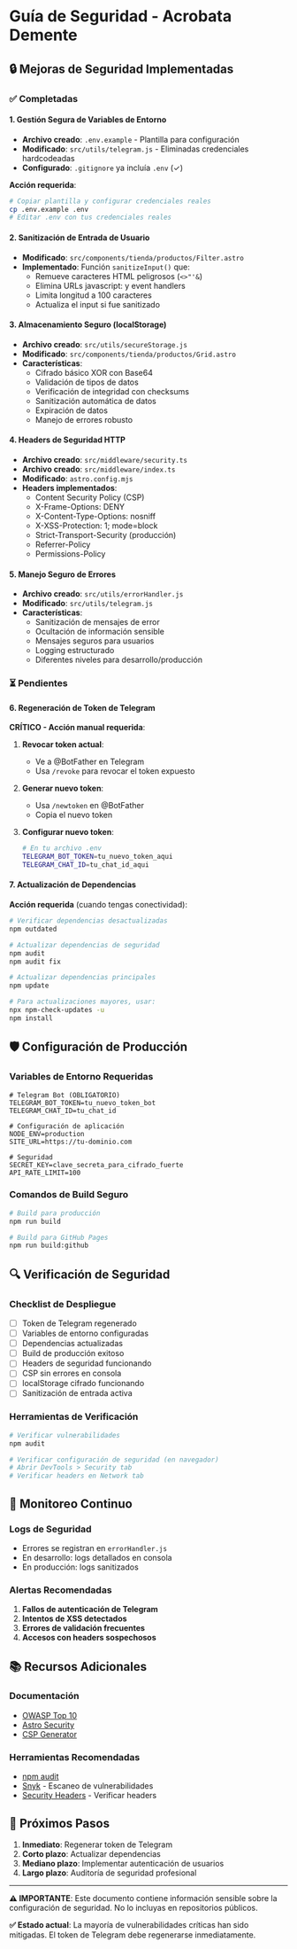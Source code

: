 # Guía de Seguridad - Acrobata Demente

## 🔒 Mejoras de Seguridad Implementadas

### ✅ Completadas

#### 1. Gestión Segura de Variables de Entorno
- **Archivo creado**: `.env.example` - Plantilla para configuración
- **Modificado**: `src/utils/telegram.js` - Eliminadas credenciales hardcodeadas
- **Configurado**: `.gitignore` ya incluía `.env` (✓)

**Acción requerida**: 
```bash
# Copiar plantilla y configurar credenciales reales
cp .env.example .env
# Editar .env con tus credenciales reales
```

#### 2. Sanitización de Entrada de Usuario
- **Modificado**: `src/components/tienda/productos/Filter.astro`
- **Implementado**: Función `sanitizeInput()` que:
  - Remueve caracteres HTML peligrosos (`<>"'&`)
  - Elimina URLs javascript: y event handlers
  - Limita longitud a 100 caracteres
  - Actualiza el input si fue sanitizado

#### 3. Almacenamiento Seguro (localStorage)
- **Archivo creado**: `src/utils/secureStorage.js`
- **Modificado**: `src/components/tienda/productos/Grid.astro`
- **Características**:
  - Cifrado básico XOR con Base64
  - Validación de tipos de datos
  - Verificación de integridad con checksums
  - Sanitización automática de datos
  - Expiración de datos
  - Manejo de errores robusto

#### 4. Headers de Seguridad HTTP
- **Archivo creado**: `src/middleware/security.ts`
- **Archivo creado**: `src/middleware/index.ts`
- **Modificado**: `astro.config.mjs`
- **Headers implementados**:
  - Content Security Policy (CSP)
  - X-Frame-Options: DENY
  - X-Content-Type-Options: nosniff
  - X-XSS-Protection: 1; mode=block
  - Strict-Transport-Security (producción)
  - Referrer-Policy
  - Permissions-Policy

#### 5. Manejo Seguro de Errores
- **Archivo creado**: `src/utils/errorHandler.js`
- **Modificado**: `src/utils/telegram.js`
- **Características**:
  - Sanitización de mensajes de error
  - Ocultación de información sensible
  - Mensajes seguros para usuarios
  - Logging estructurado
  - Diferentes niveles para desarrollo/producción

### ⏳ Pendientes

#### 6. Regeneración de Token de Telegram
**CRÍTICO - Acción manual requerida**:

1. **Revocar token actual**:
   - Ve a @BotFather en Telegram
   - Usa `/revoke` para revocar el token expuesto

2. **Generar nuevo token**:
   - Usa `/newtoken` en @BotFather
   - Copia el nuevo token

3. **Configurar nuevo token**:
   ```bash
   # En tu archivo .env
   TELEGRAM_BOT_TOKEN=tu_nuevo_token_aqui
   TELEGRAM_CHAT_ID=tu_chat_id_aqui
   ```

#### 7. Actualización de Dependencias
**Acción requerida** (cuando tengas conectividad):

```bash
# Verificar dependencias desactualizadas
npm outdated

# Actualizar dependencias de seguridad
npm audit
npm audit fix

# Actualizar dependencias principales
npm update

# Para actualizaciones mayores, usar:
npx npm-check-updates -u
npm install
```

## 🛡️ Configuración de Producción

### Variables de Entorno Requeridas
```env
# Telegram Bot (OBLIGATORIO)
TELEGRAM_BOT_TOKEN=tu_nuevo_token_bot
TELEGRAM_CHAT_ID=tu_chat_id

# Configuración de aplicación
NODE_ENV=production
SITE_URL=https://tu-dominio.com

# Seguridad
SECRET_KEY=clave_secreta_para_cifrado_fuerte
API_RATE_LIMIT=100
```

### Comandos de Build Seguro
```bash
# Build para producción
npm run build

# Build para GitHub Pages
npm run build:github
```

## 🔍 Verificación de Seguridad

### Checklist de Despliegue
- [ ] Token de Telegram regenerado
- [ ] Variables de entorno configuradas
- [ ] Dependencias actualizadas
- [ ] Build de producción exitoso
- [ ] Headers de seguridad funcionando
- [ ] CSP sin errores en consola
- [ ] localStorage cifrado funcionando
- [ ] Sanitización de entrada activa

### Herramientas de Verificación
```bash
# Verificar vulnerabilidades
npm audit

# Verificar configuración de seguridad (en navegador)
# Abrir DevTools > Security tab
# Verificar headers en Network tab
```

## 🚨 Monitoreo Continuo

### Logs de Seguridad
- Errores se registran en `errorHandler.js`
- En desarrollo: logs detallados en consola
- En producción: logs sanitizados

### Alertas Recomendadas
1. **Fallos de autenticación de Telegram**
2. **Intentos de XSS detectados**
3. **Errores de validación frecuentes**
4. **Accesos con headers sospechosos**

## 📚 Recursos Adicionales

### Documentación
- [OWASP Top 10](https://owasp.org/www-project-top-ten/)
- [Astro Security](https://docs.astro.build/en/guides/security/)
- [CSP Generator](https://report-uri.com/home/generate)

### Herramientas Recomendadas
- [npm audit](https://docs.npmjs.com/cli/v8/commands/npm-audit)
- [Snyk](https://snyk.io/) - Escaneo de vulnerabilidades
- [Security Headers](https://securityheaders.com/) - Verificar headers

## 🔄 Próximos Pasos

1. **Inmediato**: Regenerar token de Telegram
2. **Corto plazo**: Actualizar dependencias
3. **Mediano plazo**: Implementar autenticación de usuarios
4. **Largo plazo**: Auditoría de seguridad profesional

---

**⚠️ IMPORTANTE**: Este documento contiene información sensible sobre la configuración de seguridad. No lo incluyas en repositorios públicos.

**✅ Estado actual**: La mayoría de vulnerabilidades críticas han sido mitigadas. El token de Telegram debe regenerarse inmediatamente.